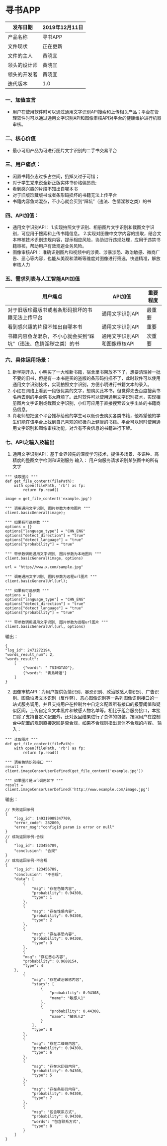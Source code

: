 # 寻书APP
| 发布日期 | 2019年12月11日 | 
| ------ | ------ | 
| 产品名称 | 寻书APP | 
| 文件现状 | 正在更新 | 
| 文件的主人 | 黄晓宜 | 
| 领头的设计师 | 黄晓宜 |
| 领头的开发者 | 黄晓宜 |
| 迭代版本 | 1.0 |

### 一、加值宣言
- 用户在使用软件时可以通过通用文字识别API搜索和上传相关产品；平台在管理软件时可以通过通用文字识别API和图像审核API对平台的健康维护进行机器审核。
### 二、核心价值
- 最小可用产品为可进行图片文字识别的二手书交易平台
### 三、用户痛点：
- 闲置书籍杂志过多占空间，扔掉又过于可惜；
- 对于学生党来说全新正版实体书价格偏昂贵;
- 看到感兴趣的片段不知出自哪本书
- 对于旧版珍藏版书或者条形码损坏的书籍无法上传平台
- 书籍内容鱼龙混杂，不小心就会买到“踩坑”（违法、色情淫秽之类）的书
### 四、API加值：
- 通用文字识别API：
1.实现拍照文字识别、相册图片文字识别和截图文字识别，可应用于搜索和上传书籍信息。
2.实现对图像中文字内容的提取，结合文本审核技术识别违规内容，提示相应风险，协助进行违规处理，应用于违禁书籍审核，帮助用户有效规避业务风险。
- 图像审核API：
准确识别图片和视频中的涉黄、涉暴涉恐、政治敏感、微商广告、恶心等内容，也能从美观和清晰等维度对图像进行筛选，快速精准，解放审核人力
### 五、需求列表与人工智能API加值
| 用户痛点 | API加值 | 重要程度 |
| ------ | ------ | ------ |
| 对于旧版珍藏版书或者条形码损坏的书籍无法上传平台| 通用文字识别API | 最重要
| 看到感兴趣的片段不知出自哪本书 | 通用文字识别API | 重要
| 书籍内容鱼龙混杂，不小心就会买到“踩坑”（违法、色情淫秽之类）的书 | 通用文字识别API和图像审核API | 次重要
### 六、具体运用场景：
1. 新学期开头，小明买了一大堆新书籍，宿舍里书架放不下了，想要清理掉一批不要的旧书，但是有一本书是买的盗版的条形码扫描不了，此时软件可以使用通用文字识别技术，实现拍照文字识别，方便小明进行书籍文本的录入。
2. 小红在网络上看到一段很优美的文字，想购买此本书，但觉得先去百度搜索书名再去别的平台购书太麻烦了。此时软件可以使用通用文字识别技术，实现相册图片文字识别或截图文字识别，小红可应用于直接搜索该文字出处的书籍商品信息。
3. 肖老师想把这个平台推荐给他的学生可以低价去购买各类书籍，他希望他的学生们能在该平台上找到自己喜欢的积极向上健康的书籍。平台可以同时使用通用文字识别和图像审核功能，对含有不良信息的书籍进行下架。
### 七、API之输入及输出
1. 通用文字识别API：基于业界领先的深度学习技术，提供多场景、多语种、高精度的整图文字检测和识别服务
输入：
用户向服务请求识别某张图中的所有文字
```
""" 读取图片 """
def get_file_content(filePath):
    with open(filePath, 'rb') as fp:
        return fp.read()

image = get_file_content('example.jpg')

""" 调用通用文字识别, 图片参数为本地图片 """
client.basicGeneral(image);

""" 如果有可选参数 """
options = {}
options["language_type"] = "CHN_ENG"
options["detect_direction"] = "true"
options["detect_language"] = "true"
options["probability"] = "true"

""" 带参数调用通用文字识别, 图片参数为本地图片 """
client.basicGeneral(image, options)

url = "https//www.x.com/sample.jpg"

""" 调用通用文字识别, 图片参数为远程url图片 """
client.basicGeneralUrl(url);

""" 如果有可选参数 """
options = {}
options["language_type"] = "CHN_ENG"
options["detect_direction"] = "true"
options["detect_language"] = "true"
options["probability"] = "true"

""" 带参数调用通用文字识别, 图片参数为远程url图片 """
client.basicGeneralUrl(url, options)
```

输出：
```
{
"log_id": 2471272194,
"words_result_num": 2,
"words_result":
    [
        {"words": " TSINGTAO"},
        {"words": "青島睥酒"}
    ]
}
```

2. 图像审核API：为用户提供色情识别、暴恐识别、政治敏感人物识别、广告识别、图像垃圾文本识别（反作弊）、恶心图像识别等一系列图像识别接口的一站式服务调用，并且支持用户在控制台中自定义配置所有接口的报警阈值和疑似区间，上传自定义文本黑库和敏感人物名单等。相比于组合服务接口，本接口除了支持自定义配置外，还对返回结果进行了总体的包装，按照用户在控制台中配置的规则直接返回是否合规，如果不合规则指出具体不合规的内容。
输入：
```
""" 读取图片 """
def get_file_content(filePath):
    with open(filePath, 'rb') as fp:
        return fp.read()

""" 调用色情识别接口 """
result = client.imageCensorUserDefined(get_file_content('example.jpg'))

""" 如果图片是url调用如下 """
result = client.imageCensorUserDefined('http://www.example.com/image.jpg')
```

输出：
```
// 失败返回示例
{
    "log_id": 149319909347709,
    "error_code": 282800,
    "error_msg":"configId param is error or null"
}
// 成功返回示例-合规
{
    "log_id": 123456789,
    "conclusion": "合规"
}
// 成功返回示例-不合规
{
    "log_id": 123456789,
    "conclusion": "不合规",
    "data": [
        {
            "msg": "存在色情内容",
            "probability": 0.94308,
            "type": 1
        },
        {
            "msg": "存在性感内容",
            "probability": 0.94308,
            "type": 2
        },
        {
            "msg": "存在暴恐内容",
            "probability": 0.94308,
            "type": 3
        },
        {
        "msg": "存在恶心内容",
        "probability": 0.9688154,
        "type": 4
    },
        {
            "msg": "存在政治敏感内容",
            "stars": [
                {
                    "probability": 0.94308,
                    "name": "敏感人1"
                },
                {
                    "probability": 0.44308,
                    "name": "敏感人2"
                }
            ],
            "type": 8
        },
        {
            "msg": "存在二维码内容",
            "probability": 0.94308,
            "type": 6
        },
        {
            "msg": "存在水印码内容",
            "probability": 0.94308,
            "type": 5
        },
        {
            "msg": "存在条形码内容",
            "probability": 0.94308,
            "type": 7
        },
        {
            "msg": "包含联系方式",
            "probability": 0.94308,
            "words": "包含联系方式",
            "type": 8
        }
    ]
}
```

